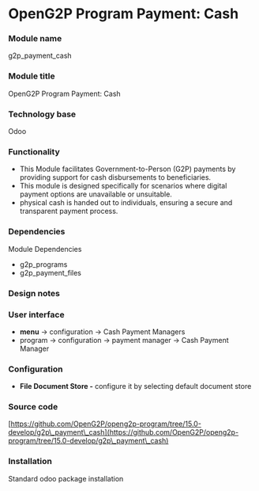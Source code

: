 # OpenG2P Program Payment: Cash

### Module name

g2p\_payment\_cash

### Module title

OpenG2P Program Payment: Cash

### Technology base

Odoo

### Functionality

* This Module facilitates Government-to-Person (G2P) payments by providing support for cash disbursements to beneficiaries.&#x20;
* This module is designed specifically for scenarios where digital payment options are unavailable or unsuitable.
* physical cash is handed out to individuals, ensuring a secure and transparent payment process.

### Dependencies

Module Dependencies

* g2p\_programs
* g2p\_payment\_files

### Design notes

### User interface

* **menu** -> configuration -> Cash Payment Managers
* program -> configuration -> payment manager -> Cash Payment Manager

### Configuration

* **File Document Store -** configure it by selecting default document store

### Source code

[https://github.com/OpenG2P/openg2p-program/tree/15.0-develop/g2p\_payment\_cash](https://github.com/OpenG2P/openg2p-program/tree/15.0-develop/g2p\_payment\_cash)

### Installation

Standard odoo package installation
